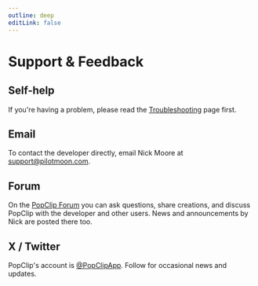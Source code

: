 ```yaml
---
outline: deep
editLink: false
---
```


# Support & Feedback

## Self-help

If you're having a problem, please read the [Troubleshooting](/kb/troubleshooting) page first.

## Email

To contact the developer directly, email Nick Moore at <support@pilotmoon.com>.

## Forum

On the [PopClip Forum](https://forum.popclip.app/) you can ask questions, share creations, and discuss PopClip with the developer and other users. News and announcements by Nick are posted there too.

## X / Twitter

PopClip's account is [@PopClipApp](https://twitter.com/popclipapp). Follow for occasional news and updates.
